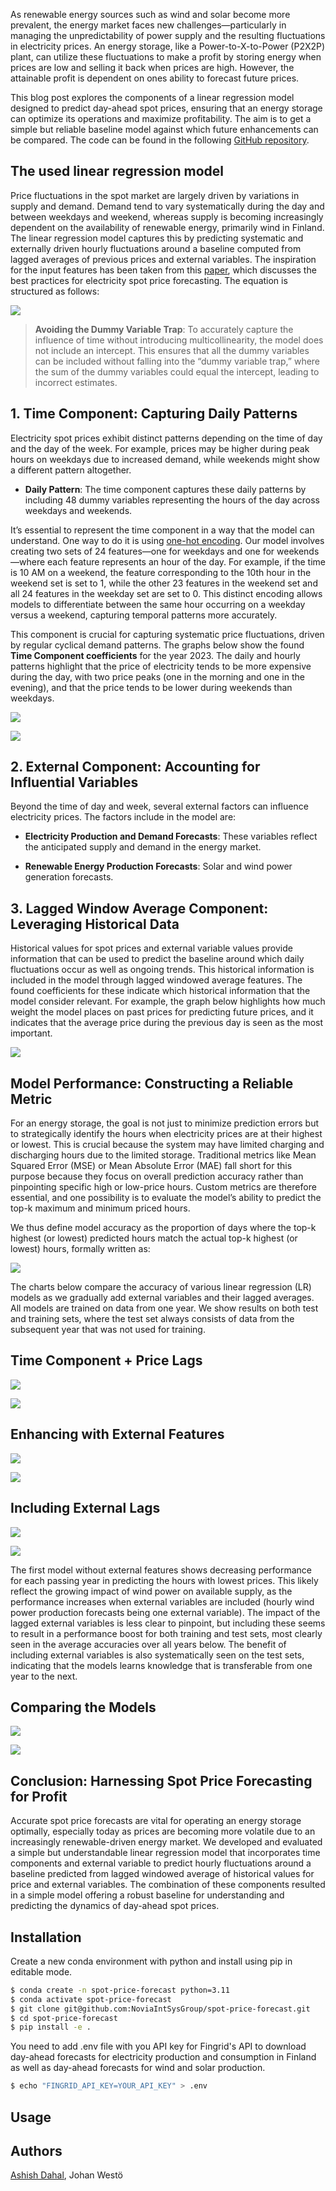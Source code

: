 As renewable energy sources such as wind and solar become more prevalent, the energy market faces new challenges—particularly in managing the unpredictability of power supply and the resulting fluctuations in electricity prices. An energy storage, like a Power-to-X-to-Power (P2X2P) plant, can utilize these fluctuations to make a profit by storing energy when prices are low and selling it back when prices are high. However, the attainable profit is dependent on ones ability to forecast future prices.

This blog post explores the components of a linear regression model designed to predict day-ahead spot prices, ensuring that an energy storage can optimize its operations and maximize profitability. The aim is to get a simple but reliable baseline model against which future enhancements can be compared. The code can be found in the following [GitHub repository](https://github.com/NoviaIntSysGroup/spot-price-forecast/).

## The used linear regression model

Price fluctuations in the spot market are largely driven by variations in supply and demand. Demand tend to vary systematically during the day and between weekdays and weekend, whereas supply is becoming increasingly dependent on the availability of renewable energy, primarily wind in Finland. The linear regression model captures this by predicting systematic and externally driven hourly fluctuations around a baseline computed from lagged averages of previous prices and external variables. The inspiration for the input features has been taken from this [paper](https://www.sciencedirect.com/science/article/pii/S0306261921004529), which discusses the best practices for electricity spot price forecasting. The equation is structured as follows:

![](images/image-46-1024x473.png)

> **Avoiding the Dummy Variable Trap**: To accurately capture the influence of time without introducing multicollinearity, the model does not include an intercept. This ensures that all the dummy variables can be included without falling into the “dummy variable trap,” where the sum of the dummy variables could equal the intercept, leading to incorrect estimates.

## **1\. Time Component: Capturing Daily Patterns**

Electricity spot prices exhibit distinct patterns depending on the time of day and the day of the week. For example, prices may be higher during peak hours on weekdays due to increased demand, while weekends might show a different pattern altogether.

- **Daily Pattern**: The time component captures these daily patterns by including 48 dummy variables representing the hours of the day across weekdays and weekends.

It’s essential to represent the time component in a way that the model can understand. One way to do it is using [one-hot encoding](https://www.researchgate.net/profile/Jamell-Samuels/publication/377159812_One-Hot_Encoding_and_Two-Hot_Encoding_An_Introduction/links/6597e5c90bb2c7472b35fbb5/One-Hot-Encoding-and-Two-Hot-Encoding-An-Introduction.pdf). Our model involves creating two sets of 24 features—one for weekdays and one for weekends—where each feature represents an hour of the day. For example, if the time is 10 AM on a weekend, the feature corresponding to the 10th hour in the weekend set is set to 1, while the other 23 features in the weekend set and all 24 features in the weekday set are set to 0. This distinct encoding allows models to differentiate between the same hour occurring on a weekday versus a weekend, capturing temporal patterns more accurately.

This component is crucial for capturing systematic price fluctuations, driven by regular cyclical demand patterns. The graphs below show the found **Time Component coefficients** for the year 2023. The daily and hourly patterns highlight that the price of electricity tends to be more expensive during the day, with two price peaks (one in the morning and one in the evening), and that the price tends to be lower during weekends than weekdays.

![](images/image-33.png)

![](images/image-34.png)

## **2\. External Component: Accounting for Influential Variables**

Beyond the time of day and week, several external factors can influence electricity prices. The factors include in the model are:

- **Electricity Production and Demand Forecasts**: These variables reflect the anticipated supply and demand in the energy market.

- **Renewable Energy Production Forecasts**: Solar and wind power generation forecasts.

## **3\. Lagged Window Average Component: Leveraging Historical Data**

Historical values for spot prices and external variable values provide information that can be used to predict the baseline around which daily fluctuations occur as well as ongoing trends. This historical information is included in the model through lagged windowed average features. The found coefficients for these indicate which historical information that the model consider relevant. For example, the graph below highlights how much weight the model places on past prices for predicting future prices, and it indicates that the average price during the previous day is seen as the most important.

![](images/image-35.png)

## **Model Performance: Constructing a Reliable Metric**

For an energy storage, the goal is not just to minimize prediction errors but to strategically identify the hours when electricity prices are at their highest or lowest. This is crucial because the system may have limited charging and discharging hours due to the limited storage. Traditional metrics like Mean Squared Error (MSE) or Mean Absolute Error (MAE) fall short for this purpose because they focus on overall prediction accuracy rather than pinpointing specific high or low-price hours. Custom metrics are therefore essential, and one possibility is to evaluate the model’s ability to predict the top-k maximum and minimum priced hours.

We thus define model accuracy as the proportion of days where the top-k highest (or lowest) predicted hours match the actual top-k highest (or lowest) hours, formally written as:

![](images/image-30.png)

The charts below compare the accuracy of various linear regression (LR) models as we gradually add external variables and their lagged averages. All models are trained on data from one year. We show results on both test and training sets, where the test set always consists of data from the subsequent year that was not used for training.

## **Time Component + Price Lags**

![](images/image-39-1024x436.png)

![](images/image-40-1024x436.png)

## **Enhancing with External Features**

![](images/image-41-1024x436.png)

![](images/image-42-1024x436.png)

## **Including External Lags**

![](images/image-43-1024x436.png)

![](images/image-44-1024x436.png)

The first model without external features shows decreasing performance for each passing year in predicting the hours with lowest prices. This likely reflect the growing impact of wind power on available supply, as the performance increases when external variables are included (hourly wind power production forecasts being one external variable). The impact of the lagged external variables is less clear to pinpoint, but including these seems to result in a performance boost for both training and test sets, most clearly seen in the average accuracies over all years below. The benefit of including external variables is also systematically seen on the test sets, indicating that the models learns knowledge that is transferable from one year to the next.

## **Comparing the Models**

![](images/image-37-1024x436.png)

![](images/image-38-1024x436.png)

## **Conclusion: Harnessing Spot Price Forecasting for Profit**

Accurate spot price forecasts are vital for operating an energy storage optimally, especially today as prices are becoming more volatile due to an increasingly renewable-driven energy market. We developed and evaluated a simple but understandable linear regression model that incorporates time components and external variable to predict hourly fluctuations around a baseline predicted from lagged windowed average of historical values for price and external variables. The combination of these components resulted in a simple model offering a robust baseline for understanding and predicting the dynamics of day-ahead spot prices.

## Installation

Create a new conda environment with python and install using pip in editable mode.
```bash
$ conda create -n spot-price-forecast python=3.11
$ conda activate spot-price-forecast
$ git clone git@github.com:NoviaIntSysGroup/spot-price-forecast.git
$ cd spot-price-forecast
$ pip install -e .
```

You need to add .env file with you API key for Fingrid's API to download day-ahead forecasts for electricity production and consumption in Finland as well as day-ahead forecasts for wind and solar production.
```bash
$ echo "FINGRID_API_KEY=YOUR_API_KEY" > .env
```

## Usage



## Authors

[Ashish Dahal](https://www.linkedin.com/in/adahal/), Johan Westö
